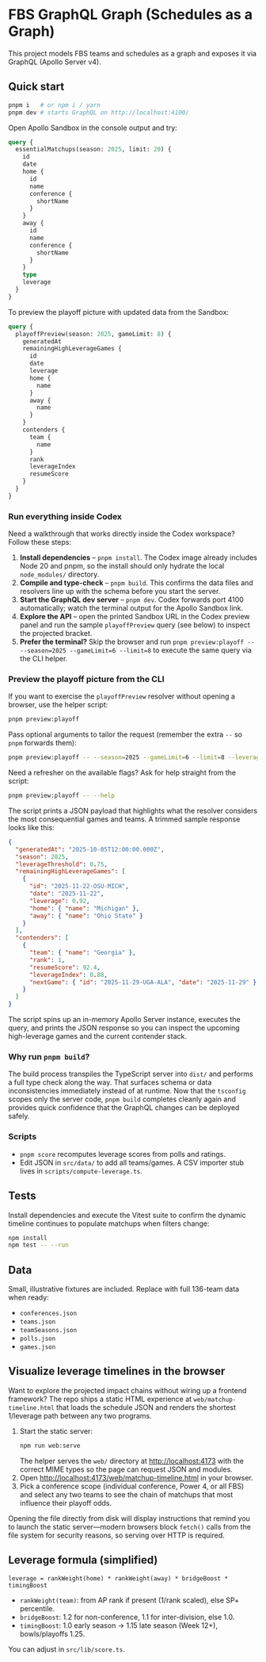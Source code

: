 # FBS GraphQL Graph (Schedules as a Graph)

This project models FBS teams and schedules as a graph and exposes it via GraphQL (Apollo Server v4).

## Quick start

```bash
pnpm i   # or npm i / yarn
pnpm dev # starts GraphQL on http://localhost:4100/
```

Open Apollo Sandbox in the console output and try:

```graphql
query {
  essentialMatchups(season: 2025, limit: 20) {
    id
    date
    home {
      id
      name
      conference {
        shortName
      }
    }
    away {
      id
      name
      conference {
        shortName
      }
    }
    type
    leverage
  }
}
```

To preview the playoff picture with updated data from the Sandbox:

```graphql
query {
  playoffPreview(season: 2025, gameLimit: 8) {
    generatedAt
    remainingHighLeverageGames {
      id
      date
      leverage
      home {
        name
      }
      away {
        name
      }
    }
    contenders {
      team {
        name
      }
      rank
      leverageIndex
      resumeScore
    }
  }
}
```

### Run everything inside Codex

Need a walkthrough that works directly inside the Codex workspace? Follow these steps:

1. **Install dependencies** – `pnpm install`. The Codex image already includes Node 20 and pnpm, so the install should only hydrate the local `node_modules/` directory.
2. **Compile and type-check** – `pnpm build`. This confirms the data files and resolvers line up with the schema before you start the server.
3. **Start the GraphQL dev server** – `pnpm dev`. Codex forwards port 4100 automatically; watch the terminal output for the Apollo Sandbox link.
4. **Explore the API** – open the printed Sandbox URL in the Codex preview panel and run the sample `playoffPreview` query (see below) to inspect the projected bracket.
5. **Prefer the terminal?** Skip the browser and run `pnpm preview:playoff -- --season=2025 --gameLimit=6 --limit=8` to execute the same query via the CLI helper.

### Preview the playoff picture from the CLI

If you want to exercise the `playoffPreview` resolver without opening a browser, use the helper script:

```bash
pnpm preview:playoff
```

Pass optional arguments to tailor the request (remember the extra `--` so `pnpm` forwards them):

```bash
pnpm preview:playoff -- --season=2025 --gameLimit=6 --limit=8 --leverageThreshold=0.8
```

Need a refresher on the available flags? Ask for help straight from the script:

```bash
pnpm preview:playoff -- --help
```

The script prints a JSON payload that highlights what the resolver considers the most consequential games and teams. A trimmed sample response looks like this:

```json
{
  "generatedAt": "2025-10-05T12:00:00.000Z",
  "season": 2025,
  "leverageThreshold": 0.75,
  "remainingHighLeverageGames": [
    {
      "id": "2025-11-22-OSU-MICH",
      "date": "2025-11-22",
      "leverage": 0.92,
      "home": { "name": "Michigan" },
      "away": { "name": "Ohio State" }
    }
  ],
  "contenders": [
    {
      "team": { "name": "Georgia" },
      "rank": 1,
      "resumeScore": 92.4,
      "leverageIndex": 0.88,
      "nextGame": { "id": "2025-11-29-UGA-ALA", "date": "2025-11-29" }
    }
  ]
}
```

The script spins up an in-memory Apollo Server instance, executes the query, and prints the JSON response so you can inspect the upcoming high-leverage games and the current contender stack.

### Why run `pnpm build`?

The build process transpiles the TypeScript server into `dist/` and performs a full type check along the way. That surfaces schema or data inconsistencies immediately instead of at runtime. Now that the `tsconfig` scopes only the server code, `pnpm build` completes cleanly again and provides quick confidence that the GraphQL changes can be deployed safely.

### Scripts

- `pnpm score` recomputes leverage scores from polls and ratings.
- Edit JSON in `src/data/` to add all teams/games. A CSV importer stub lives in `scripts/compute-leverage.ts`.

## Tests

Install dependencies and execute the Vitest suite to confirm the dynamic timeline continues to populate matchups when filters change:

```bash
npm install
npm test -- --run
```

## Data

Small, illustrative fixtures are included. Replace with full 136-team data when ready:

- `conferences.json`
- `teams.json`
- `teamSeasons.json`
- `polls.json`
- `games.json`

## Visualize leverage timelines in the browser

Want to explore the projected impact chains without wiring up a frontend framework? The repo ships a static HTML experience at `web/matchup-timeline.html` that loads the schedule JSON and renders the shortest 1/leverage path between any two programs.

1. Start the static server:
   ```bash
   npm run web:serve
   ```
   The helper serves the `web/` directory at [http://localhost:4173](http://localhost:4173) with the correct MIME types so the page can request JSON and modules.
2. Open [http://localhost:4173/web/matchup-timeline.html](http://localhost:4173/web/matchup-timeline.html) in your browser.
3. Pick a conference scope (individual conference, Power 4, or all FBS) and select any two teams to see the chain of matchups that most influence their playoff odds.

Opening the file directly from disk will display instructions that remind you to launch the static server—modern browsers block `fetch()` calls from the file system for security reasons, so serving over HTTP is required.

## Leverage formula (simplified)

```
leverage = rankWeight(home) * rankWeight(away) * bridgeBoost * timingBoost
```

- `rankWeight(team)`: from AP rank if present (1/rank scaled), else SP+ percentile.
- `bridgeBoost`: 1.2 for non-conference, 1.1 for inter-division, else 1.0.
- `timingBoost`: 1.0 early season → 1.15 late season (Week 12+), bowls/playoffs 1.25.

You can adjust in `src/lib/score.ts`.
